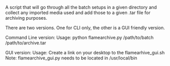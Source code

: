 A script that will go through all the batch setups in a given directory and collect any imported media used and add those to a given .tar file for archiving purposes.

There are two versions. One for CLI only, the other is a GUI friendly version.

Command Line version:
	Usage: python flamearchive.py /path/to/batch /path/to/archive.tar

GUI version:
	Usage: Create a link on your desktop to the flamearhive_gui.sh
	Note: flamearchive_gui.py needs to be located in /usr/local/bin
